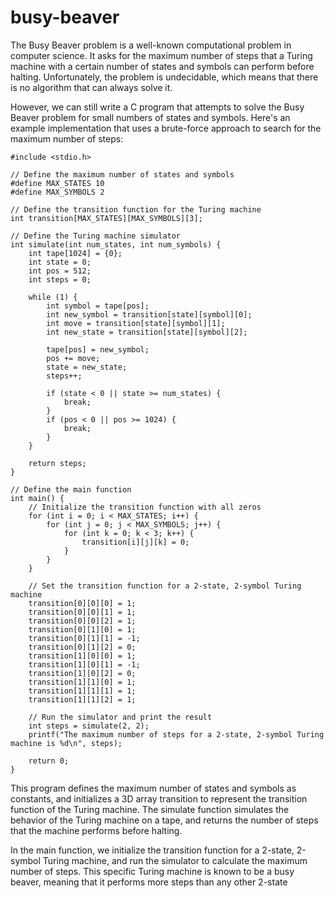 # busy-beaver

The Busy Beaver problem is a well-known computational problem in computer science. It asks for the maximum number of steps that a Turing machine with a certain number of states and symbols can perform before halting. Unfortunately, the problem is undecidable, which means that there is no algorithm that can always solve it.

However, we can still write a C program that attempts to solve the Busy Beaver problem for small numbers of states and symbols. Here's an example implementation that uses a brute-force approach to search for the maximum number of steps:
~~~
#include <stdio.h>

// Define the maximum number of states and symbols
#define MAX_STATES 10
#define MAX_SYMBOLS 2

// Define the transition function for the Turing machine
int transition[MAX_STATES][MAX_SYMBOLS][3];

// Define the Turing machine simulator
int simulate(int num_states, int num_symbols) {
    int tape[1024] = {0};
    int state = 0;
    int pos = 512;
    int steps = 0;

    while (1) {
        int symbol = tape[pos];
        int new_symbol = transition[state][symbol][0];
        int move = transition[state][symbol][1];
        int new_state = transition[state][symbol][2];

        tape[pos] = new_symbol;
        pos += move;
        state = new_state;
        steps++;

        if (state < 0 || state >= num_states) {
            break;
        }
        if (pos < 0 || pos >= 1024) {
            break;
        }
    }

    return steps;
}

// Define the main function
int main() {
    // Initialize the transition function with all zeros
    for (int i = 0; i < MAX_STATES; i++) {
        for (int j = 0; j < MAX_SYMBOLS; j++) {
            for (int k = 0; k < 3; k++) {
                transition[i][j][k] = 0;
            }
        }
    }

    // Set the transition function for a 2-state, 2-symbol Turing machine
    transition[0][0][0] = 1;
    transition[0][0][1] = 1;
    transition[0][0][2] = 1;
    transition[0][1][0] = 1;
    transition[0][1][1] = -1;
    transition[0][1][2] = 0;
    transition[1][0][0] = 1;
    transition[1][0][1] = -1;
    transition[1][0][2] = 0;
    transition[1][1][0] = 1;
    transition[1][1][1] = 1;
    transition[1][1][2] = 1;

    // Run the simulator and print the result
    int steps = simulate(2, 2);
    printf("The maximum number of steps for a 2-state, 2-symbol Turing machine is %d\n", steps);

    return 0;
}
~~~
This program defines the maximum number of states and symbols as constants, and initializes a 3D array transition to represent the transition function of the Turing machine. The simulate function simulates the behavior of the Turing machine on a tape, and returns the number of steps that the machine performs before halting.

In the main function, we initialize the transition function for a 2-state, 2-symbol Turing machine, and run the simulator to calculate the maximum number of steps. This specific Turing machine is known to be a busy beaver, meaning that it performs more steps than any other 2-state
